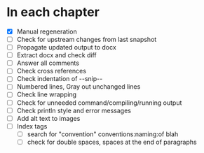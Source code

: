 # In each chapter

- [x] Manual regeneration
- [ ] Check for upstream changes from last snapshot
- [ ] Propagate updated output to docx
- [ ] Extract docx and check diff
- [ ] Answer all comments
- [ ] Check cross references
- [ ] Check indentation of --snip--
- [ ] Numbered lines, Gray out unchanged lines
- [ ] Check line wrapping
- [ ] Check for unneeded command/compiling/running output
- [ ] Check println style and error messages
- [ ] Add alt text to images
- [ ] Index tags
  - [ ] search for "convention" conventions:naming:of blah
  - [ ] check for double spaces, spaces at the end of paragraphs
